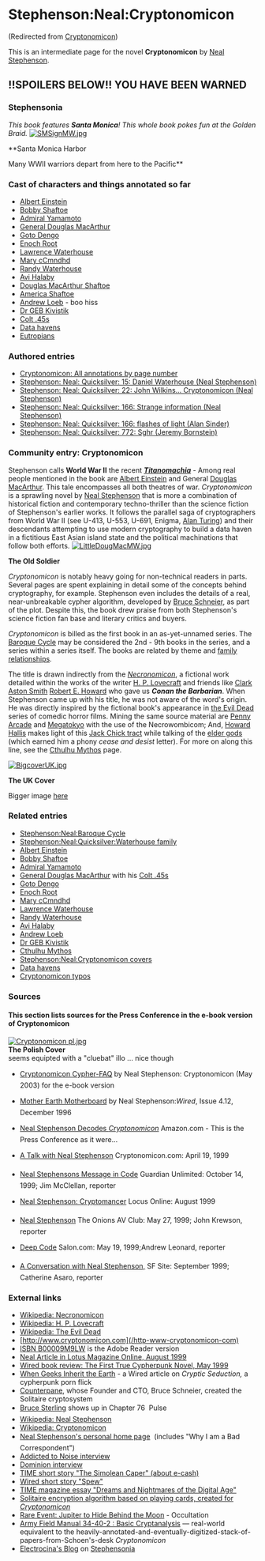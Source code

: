 
# Stephenson:Neal:Cryptonomicon

(Redirected from [Cryptonomicon](/cryptonomicon))

This is an intermediate page for the novel
**Cryptonomicon** by [Neal Stephenson](/neal-stephenson).


## !!SPOILERS BELOW!! YOU HAVE BEEN WARNED



### Stephensonia


*This book features **Santa Monica**! This whole book pokes fun at the Golden Braid.*
[![SMSignMW.jpg](/web/20060725165936im_/http://www.metaweb.com/wiki/upload/2/23/SMSignMW.jpg)](smsignmw-jpg)  

**Santa Monica Harbor  

Many WWII warriors depart from here to the Pacific**

### Cast of characters and things annotated so far


* [Albert Einstein](/albert-einstein)
* [Bobby Shaftoe](/bobby-shaftoe)
* [Admiral Yamamoto](/yamamoto-isoroku)
* [General Douglas MacArthur](/douglas-macarthur)
* [Goto Dengo](/goto-dengo)
* [Enoch Root](/enoch-root)
* [Lawrence Waterhouse](/lawrence-waterhouse)
* [Mary cCmndhd](/mary-ccmndhd)
* [Randy Waterhouse](/randy-waterhouse)
* [Avi Halaby](/avi-halaby)
* [Douglas MacArthur Shaftoe](/douglas-macarthur-shaftoe)
* [America Shaftoe](/america-shaftoe)
* [Andrew Loeb](/andrew-loeb) - boo hiss
* [Dr GEB Kivistik](/dr-geb-kivistik)
* [Colt .45s](/stephenson-neal-cryptonomicon-107-manila-shaftoes-alan-sinder)
* [Data havens](/data-havens)
* [Eutropians](/eutropians)


### Authored entries



* [Cryptonomicon: All annotations by page number](/stephenson-neal-cryptonomicon-all-annotations-by-page-number)
* [Stephenson: Neal: Quicksilver: 15: Daniel Waterhouse (Neal Stephenson)](/stephenson-neal-quicksilver-15-daniel-waterhouse-neal-stephenson)
* [Stephenson: Neal: Quicksilver: 22: John Wilkins... Cryptonomicon (Neal Stephenson)](/stephenson-neal-quicksilver-22-john-wilkins-cryptonomicon-neal-stephenson)
* [Stephenson: Neal: Quicksilver: 166: Strange information (Neal Stephenson)](/stephenson-neal-quicksilver-166-strange-information-neal-stephenson)
* [Stephenson: Neal: Quicksilver: 166: flashes of light (Alan Sinder)](/stephenson-neal-quicksilver-166-flashes-of-light-alan-sinder)
* [Stephenson: Neal: Quicksilver: 772: Sghr (Jeremy Bornstein)](/stephenson-neal-quicksilver-772-sghr-jeremy-bornstein)


### Community entry: Cryptonomicon


Stephenson calls **World War II** the recent ***[Titanomachia](/titanomachia)*** - Among real people mentioned in the book are [Albert Einstein](/albert-einstein) and General [Douglas MacArthur](/douglas-macarthur). This tale encompasses all both theatres of war. *Cryptonomicon* is a sprawling novel by [Neal Stephenson](/user-nealstephenson) that is more a combination of historical fiction and contemporary techno-thriller than the science fiction of Stephenson's earlier works. It follows the parallel saga of cryptographers from World War II (see U-413, U-553, U-691, Enigma, [Alan Turing](/alan-turing)) and their descendants attempting to use modern cryptography to build a data haven in a fictitious East Asian island state and the political machinations that follow both efforts.
[![LittleDougMacMW.jpg](/web/20060725165936im_/http://www.metaweb.com/wiki/upload/f/fb/LittleDougMacMW.jpg)](littledougmacmw-jpg)  

**The Old Soldier**

*Cryptonomicon* is notably heavy going for non-technical readers in parts. Several pages are spent explaining in detail some of the concepts behind cryptography, for example. Stephenson even includes the details of a real, near-unbreakable cypher algorithm, developed by [Bruce Schneier](/bruce-schneier), as part of the plot. Despite this, the book drew praise from both Stephenson's science fiction fan base and literary critics and buyers.

*Cryptonomicon* is billed as the first book in an as-yet-unnamed series. The [Baroque Cycle](/baroque-cycle) may be considered the 2nd - 9th books in the series, and a series within a series itself. The books are related by theme and [family relationships](/stephenson-neal-cryptonomicon-family-relationships).

The title is drawn indirectly from the *[Necronomicon](/http-en-wikipedia-org-wiki-necronomicon)*, a fictional work detailed within the works of the writer [H. P. Lovecraft](/http-en-wikipedia-org-wiki-h-p-lovecraft) and friends like [Clark Aston Smith](/http-en-wikipedia-org-wiki-clark-ashton-smith) [Robert E. Howard](/http-en-wikipedia-org-wiki-robert-e-howard) who gave us ***Conan the Barbarian***. When Stephenson came up with his title, he was not aware of the word's origin. He was directly inspired by the fictional book's appearance in [the Evil Dead](/http-en-wikipedia-org-wiki-the-evil-dead) series of comedic horror films. Mining the same source material are [Penny Arcade](/http-www-penny-arcade-com-view-php3-date-1999-07-28-res-l) and [Megatokyo](/http-www-megatokyo-com-strips-0096-gif) with the use of the Necrowombicom; And, [Howard Hallis](/http-www-howardhallis-com-bis-cthulhuchick) makes light of this [Jack Chick tract](/http-www-chick-com-reading-tracts-0100-0100-01-asp) while talking of the [elder gods](/http-www-geocities-com-tribhis-cthulhutract-html) (which earned him a phony *cease and desist* letter). For more on along this line, see the [Cthulhu Mythos](/lovecraft-hp-cthulhu-mythos) page.


[![BigcoverUK.jpg](/web/20060725165936im_/http://www.metaweb.com/wiki/upload/c/cd/BigcoverUK.jpg)](bigcoveruk-jpg)  

**The UK Cover**  

Bigger image [here](/image-cryptouk-jpg)

### Related entries


* [Stephenson:Neal:Baroque Cycle](/stephenson-neal-baroque-cycle)
* [Stephenson:Neal:Quicksilver:Waterhouse family](/stephenson-neal-quicksilver-waterhouse-family)
* [Albert Einstein](/albert-einstein)
* [Bobby Shaftoe](/bobby-shaftoe)
* [Admiral Yamamoto](/yamamoto-isoroku)
* [General Douglas MacArthur](/douglas-macarthur) with his [Colt .45s](/colt-45)
* [Goto Dengo](/goto-dengo)
* [Enoch Root](/stephenson-neal-quicksilver-enoch-root)
* [Mary cCmndhd](/mary-ccmndhd)
* [Lawrence Waterhouse](/stephenson-neal-cryptonomicon-lawrence-waterhouse)
* [Randy Waterhouse](/stephenson-neal-cryptonomicon-randy-waterhouse)
* [Avi Halaby](/avi-halaby)
* [Andrew Loeb](/andrew-loeb)
* [Dr GEB Kivistik](/dr-geb-kivistik)
* [Cthulhu Mythos](/lovecraft-hp-cthulhu-mythos)
* [Stephenson:Neal:Cryptonomicon covers](/stephenson-neal-cryptonomicon-covers)
* [Data havens](/data-havens)
* [Cryptonomicon typos](/stephenson-neal-cryptonomicon-typos)


### Sources


#### This section lists sources for the **Press Conference** in the e-book version of **Cryptonomicon**


[![Cryptonomicon pl.jpg](/web/20060725165936im_/http://www.metaweb.com/wiki/upload/d/d9/Cryptonomicon_pl.jpg)](cryptonomicon-pl-jpg)  
**The Polish Cover**  
seems equipted with a "cluebat" illo ... nice though
* [Cryptonomicon Cypher-FAQ](/http-www-well-com-user-neal-cypherfaq-html) by Neal Stephenson: Cryptonomicon (May 2003) for the e-book version
* [Mother Earth Motherboard](/http-www-wired-com-wired-archive-4-12-ffglass-html) by Neal Stephenson:*Wired*, Issue 4.12, December 1996


* [Neal Stephenson Decodes *Cryptonomicon*](/http-www-amazon-com-exec-obidos-ts-feature-11674-103-9956981-9521468) Amazon.com - This is the Press Conference as it were...
* [A Talk with Neal Stephenson](/http-www-cryptonomicon-com-chat-html) Cryptonomicon.com: April 19, 1999
* [Neal Stephensons Message in Code](/http-www-guardian-co-uk-online-story-0-3605-256309-00-html) Guardian Unlimited: October 14, 1999; Jim McClellan, reporter
* [Neal Stephenson: Cryptomancer](/http-www-locusmag-com-1999-issues-08-stephenson-html) Locus Online: August 1999
* [Neal Stephenson](/http-www-theavclub-com-feature-index-php-issue-3520-f-1) The Onions AV Club: May 27, 1999; John Krewson, reporter
* [Deep Code](/http-archive-salon-com-books-int-1999-05-19-stephenson-print-html) Salon.com: May 19, 1999;Andrew Leonard, reporter
* [A Conversation with Neal Stephenson,](/http-www-sfsite-com-10b-ns67-htm) SF Site: September 1999; Catherine Asaro, reporter


### External links


* [Wikipedia: Necronomicon](/http-en-wikipedia-org-wiki-necronomicon)
* [Wikipedia: H. P. Lovecraft](/http-en-wikipedia-org-wiki-h-p-lovecraft)
* [Wikipedia: The Evil Dead](/http-en-wikipedia-org-wiki-the-evil-dead)
* [http://www.cryptonomicon.com](/http-www-cryptonomicon-com)
* [ISBN B00009M9LW](/) is the Adobe Reader version
* [Neal Article in Lotus Magazine Online, August 1999](/http-www-locusmag-com-1999-issues-08-stephenson-html)
* [Wired book review: The First True Cypherpunk Novel, May 1999](/http-www-wired-com-news-culture-0-1284-19720-00-html)
* [When Geeks Inherit the Earth](/http-www-wired-com-news-politics-0-1283-17916-00-html) - a Wired article on *Cryptic Seduction,* a cypherpunk porn flick
* [Counterpane](/http-www-counterpane-com), whose Founder and CTO, Bruce Schneier, created the Solitaire cryptosystem
* [Bruce Sterling](/http-en-wikipedia-org-wiki-bruce-sterling) shows up in Chapter 76  Pulse
* [Wikipedia: Neal Stephenson](/http-en-wikipedia-org-wiki-neal-stephenson)
* [Wikipedia: Cryptonomicon](/http-en-wikipedia-org-wiki-cryptonomicon)
* [Neal Stephenson's personal home page](/http-www-well-com-user-neal)  (includes "Why I am a Bad Correspondent")
* [Addicted to Noise interview](/http-www-addict-com-atn-issues-1-07-features-neal-stephenson)
* [Dominion interview](/http-www-scifi-com-pulp-fw-stephenson-interview-html)
* [TIME short story "The Simolean Caper" (about e-cash)](/http-www-virtualschool-edu-mon-outlaws-simoleoncaper-html)
* [Wired short story "Spew"](/http-www-wired-com-wired-archive-2-10-spew-pr-html)
* [TIME magazine essay "Dreams and Nightmares of the Digital Age"](/http-cgi-pathfinder-com-time-magazine-1997-int-970203-special-dreams-html)
* [Solitaire encryption algorithm based on playing cards, created for *Cryptonomicon*](/http-www-counterpane-com-solitaire-html)
* [Rare Event: Jupiter to Hide Behind the Moon](/http-www-space-com-spacewatch-041203-jupiter-occultation-html) - Occultation
* [Army Field Manual 34-40-2 : Basic Cryptanalysis](/http-www-umich-edu-umich-fm-34-40-2) — real-world equivalent to the heavily-annotated-and-eventually-digitized-stack-of-papers-from-Schoen's-desk *Cryptonomicon*
* [Electrocina's Blog](/http-www-electricinca-com-56) on [Stephensonia](/stephensonia)
